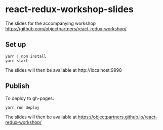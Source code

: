 # react-redux-workshop-slides

The slides for the accompanying workshop https://github.com/objectpartners/react-redux-workshop/

## Set up

```
yarn | npm install
yarn start
```

The slides will then be available at http://localhost:9998

## Publish

To deploy to gh-pages:

```
yarn run deploy
```

The slides will then be available at https://objectpartners.github.io/react-redux-workshop/

